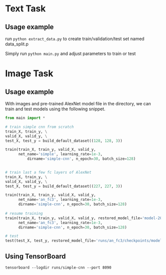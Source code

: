 # Text Task
## Usage example

run `python extract_data.py` to create train/validation/test set named data_split.p

Simply run `python main.py` and adjust parameters to train or test

# Image Task
## Usage example

With images and pre-trained AlexNet model file in the directory, we can train and test models using the following snippet.

~~~python
from main import *

# train simple cnn from scratch
train_X, train_y, \
valid_X, valid_y, \
test_X, test_y = build_default_dataset((128, 128, 3))

train(train_X, train_y, valid_X, valid_y,
      net_name='simple', learning_rate=1e-3, 
          dirname='simple-cnn', n_epoch=30, batch_size=128)
      

# train last a few fc layers of AlexNet   
train_X, train_y, \
valid_X, valid_y, \
test_X, test_y = build_default_dataset((227, 227, 3))

train(train_X, train_y, valid_X, valid_y,
      net_name='an_fc3', learning_rate=1e-3, 
      dirname='simple-cnn', n_epoch=30, batch_size=128)
      
# resume training         
train(train_X, train_y, valid_X, valid_y, restored_model_file='model-2000',
      net_name='an_fc3', learning_rate=1e-3, 
      dirname='simple-cnn', n_epoch=30, batch_size=128)

# test
test(test_X, test_y, restored_model_file='runs/an_fc3/checkpoints/model-3750', net_name='an_fc3')  
~~~

## Using TensorBoard

`tensorboard --logdir runs/simple-cnn --port 8090`
